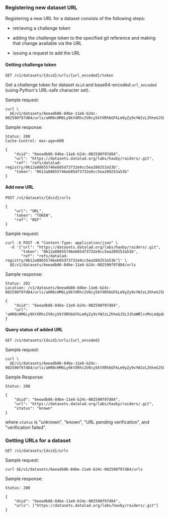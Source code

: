 
### Registering new dataset URL

Registering a new URL for a dataset consists of the following steps:

  * retrieving a challenge token

  * adding the challenge token to the specified git reference and
    making that change available via the URL

  * issuing a request to add the URL


#### Getting challenge token

    GET /v1/datasets/{dsid}/urls/{url_encoded}/token

Get a challenge token for dataset `dsid` and base64-encoded
`url_encoded` (using Python's URL-safe character set).

Sample request:

    curl \
      $E/v1/datasets/6eeadb86-84be-11e6-b24c-002590f97d84/urls/aHR0cHM6Ly9kYXRhc2V0cy5kYXRhbGFkLm9yZy9sYWJzL2hheGJ5L3JhaWRlcnMvLmdpdA==/token

Sample response:

    Status: 200
    Cache-Control: max-age=600

    {
        "dsid": "6eeadb86-84be-11e6-b24c-002590f97d84",
        "url": "https://datasets.datalad.org/labs/haxby/raiders/.git",
        "ref": "refs/datalad-registry/0612a88655746eb05d73732e9cc5ea289253a53b",
        "token": "0612a88655746eb05d73732e9cc5ea289253a53b"
    }


#### Add new URL

    POST /v1/datasets/{dsid}/urls

    {
        "url": "URL",
        "token": "TOKEN",
        "ref": "REF"
    }

Sample request:

    curl -X POST -H "Content-Type: application/json" \
      -d '{"url": "https://datasets.datalad.org/labs/haxby/raiders/.git",
           "token": "0612a88655746eb05d73732e9cc5ea289253a53b",
           "ref": "refs/datalad-registry/0612a88655746eb05d73732e9cc5ea289253a53b"}' \
      $E/v1/datasets/6eeadb86-84be-11e6-b24c-002590f97d84/urls

Sample response:

    Status: 202
    Location: /v1/datasets/6eeadb86-84be-11e6-b24c-002590f97d84/urls/aHR0cHM6Ly9kYXRhc2V0cy5kYXRhbGFkLm9yZy9sYWJzL2hheGJ5L3JhaWRlcnMvLmdpdA==

    {
        "dsid": "6eeadb86-84be-11e6-b24c-002590f97d84",
        "url": "aHR0cHM6Ly9kYXRhc2V0cy5kYXRhbGFkLm9yZy9sYWJzL2hheGJ5L3JhaWRlcnMvLmdpdA=="
    }


#### Query status of added URL

    GET /v1/datasets/{dsid}/urls/{url_encoded}

Sample request:

    curl \
      $E/v1/datasets/6eeadb86-84be-11e6-b24c-002590f97d84/urls/aHR0cHM6Ly9kYXRhc2V0cy5kYXRhbGFkLm9yZy9sYWJzL2hheGJ5L3JhaWRlcnMvLmdpdA==

Sample Response:

    Status: 200

    {
        "dsid": "6eeadb86-84be-11e6-b24c-002590f97d84",
        "url": "https://datasets.datalad.org/labs/haxby/raiders/.git",
        "status": "known"
    }

where `status` is "unknown", "known", "URL pending verification", and
"verification failed".


### Getting URLs for a dataset

    GET /v1/datasets/{dsid}/urls

Sample request:

    curl $E/v1/datasets/6eeadb86-84be-11e6-b24c-002590f97d84/urls

Sample response:

    Status: 200

    {
        "dsid": "6eeadb86-84be-11e6-b24c-002590f97d84",
        "urls": ["https://datasets.datalad.org/labs/haxby/raiders/.git"]
    }
